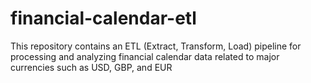 # financial-calendar-etl
This repository contains an ETL (Extract, Transform, Load) pipeline for processing and analyzing financial calendar data related to major currencies such as USD, GBP, and EUR
